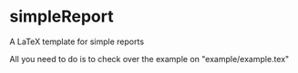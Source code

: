 simpleReport
============

A LaTeX template for simple reports

All you need to do is to check over the example on "example/example.tex"